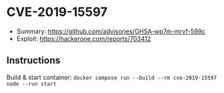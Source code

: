 # CVE-2019-15597

- Summary: https://github.com/advisories/GHSA-wp7m-mrvf-599c
- Exploit: https://hackerone.com/reports/703412

## Instructions

Build & start container: `docker compose run --build --rm cve-2019-15597 node --run start`
